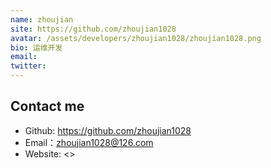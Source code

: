 ```yaml
---
name: zhoujian
site: https://github.com/zhoujian1028
avatar: /assets/developers/zhoujian1028/zhoujian1028.png
bio: 运维开发
email: 
twitter: 
---
```



## Contact me

- Github: <https://github.com/zhoujian1028>
- Email：<zhoujian1028@126.com>
- Website: <>

